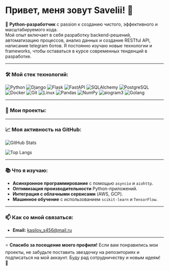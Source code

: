 # Привет, меня зовут Savelii! 👋

🐍 **Python-разработчик** с passion к созданию чистого, эффективного и масштабируемого кода.  
Мой опыт включает в себя разработку backend-решений, автоматизацию процессов, анализ данных и создание RESTful API, написание telegram ботов. Я постоянно изучаю новые технологии и frameworks, чтобы оставаться в курсе современных тенденций в разработке.

---

### 🛠 **Мой стек технологий:**

![Python](https://img.shields.io/badge/-Python-3776AB?style=flat-square&logo=python&logoColor=white)
![Django](https://img.shields.io/badge/-Django-092E20?style=flat-square&logo=django&logoColor=white)
![Flask](https://img.shields.io/badge/-Flask-000000?style=flat-square&logo=flask&logoColor=white)
![FastAPI](https://img.shields.io/badge/-FastAPI-009688?style=flat-square&logo=fastapi&logoColor=white)
![SQLAlchemy](https://img.shields.io/badge/-SQLAlchemy-1C1C1C?style=flat-square&logo=sqlalchemy&logoColor=white)
![PostgreSQL](https://img.shields.io/badge/-PostgreSQL-4169E1?style=flat-square&logo=postgresql&logoColor=white)
![Docker](https://img.shields.io/badge/-Docker-2496ED?style=flat-square&logo=docker&logoColor=white)
![Git](https://img.shields.io/badge/-Git-F05032?style=flat-square&logo=git&logoColor=white)
![Linux](https://img.shields.io/badge/-Linux-FCC624?style=flat-square&logo=linux&logoColor=black)
![Pandas](https://img.shields.io/badge/-Pandas-150458?style=flat-square&logo=pandas&logoColor=white)
![NumPy](https://img.shields.io/badge/-NumPy-013243?style=flat-square&logo=numpy&logoColor=white)
![aiogram3](https://img.shields.io/badge/-aiogram3-013243?style=flat-square&logo=aiogram3&logoColor=white)
![Golang](https://img.shields.io/badge/-Golang-013243?style=flat-square&logo=golang&logoColor=white)

---

### 📂 **Мои проекты:**


---

### 📈 **Моя активность на GitHub:**

![GitHub Stats](https://github-readme-stats.vercel.app/api?username=savavv&show_icons=true&theme=radical)

![Top Langs](https://github-readme-stats.vercel.app/api/top-langs/?username=savavv&layout=compact&theme=radical&hide=html,css,scss)

---

### 📚 **Что я изучаю:**

- **Асинхронное программирование** с помощью `asyncio` и `aiohttp`.  
- **Оптимизация производительности** Python-приложений.  
- **Интеграция с облачными сервисами** (AWS, GCP).  
- **Машинное обучение** с использованием `scikit-learn` и `TensorFlow`.

---

### 📫 **Как со мной связаться:**

- **Email:** kasilov_s456@mail.ru  

---

⭐️ **Спасибо за посещение моего профиля!** Если вам понравились мои проекты, не забудьте поставить звездочку на репозиториях и подписаться на мой аккаунт. Буду рад сотрудничеству и новым идеям! 🚀
